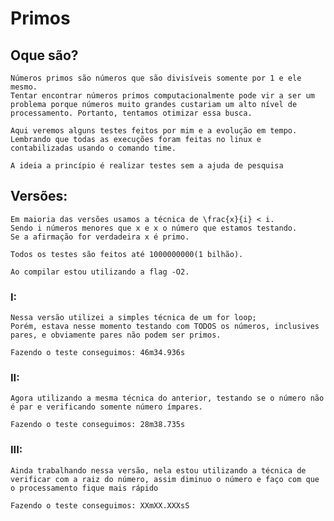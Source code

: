 # Primos

## Oque são?

	Números primos são números que são divisíveis somente por 1 e ele mesmo. 
	Tentar encontrar números primos computacionalmente pode vir a ser um problema porque números muito grandes custariam um alto nível de processamento. Portanto, tentamos otimizar essa busca.

	Aqui veremos alguns testes feitos por mim e a evolução em tempo. 
	Lembrando que todas as execuções foram feitas no linux e contabilizadas usando o comando time.

	A ideia a princípio é realizar testes sem a ajuda de pesquisa

## Versões:
	Em maioria das versões usamos a técnica de \frac{x}{i} < i. 
	Sendo i números menores que x e x o número que estamos testando. 
	Se a afirmação for verdadeira x é primo.

	Todos os testes são feitos até 1000000000(1 bilhão).

	Ao compilar estou utilizando a flag -O2.

### I:
	Nessa versão utilizei a simples técnica de um for loop;
	Porém, estava nesse momento testando com TODOS os números, inclusives pares, e obviamente pares não podem ser primos.

	Fazendo o teste conseguimos: 46m34.936s

### II:
	Agora utilizando a mesma técnica do anterior, testando se o número não é par e verificando somente número ímpares.

	Fazendo o teste conseguimos: 28m38.735s

### III:
	Ainda trabalhando nessa versão, nela estou utilizando a técnica de verificar com a raiz do número, assim diminuo o número e faço com que o processamento fique mais rápido

	Fazendo o teste conseguimos: XXmXX.XXXsS